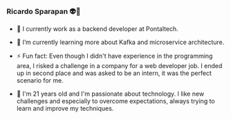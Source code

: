 ### Ricardo Sparapan :alien:👋


- 🔭 I currently work as a backend developer at Pontaltech. 

- 🌱 I’m currently learning more about Kafka and microservice architecture.

- ⚡ Fun fact: Even though I didn't have experience in the programming area, I risked a challenge in a company for a web developer job. I ended up in second place and was asked to be an intern, it was the perfect scenario for me. 

- :memo: I'm 21 years old and I'm passionate about technology. I like new challenges and especially to overcome expectations, always trying to learn and improve my techniques.


